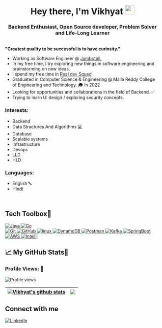 <h1 align="center">Hey there, I'm Vikhyat <img src="https://raw.githubusercontent.com/MartinHeinz/MartinHeinz/master/wave.gif" width="30px"></h1>

<h3 align="center">Backend Enthusiast, Open Source developer, Problem Solver and Life-Long Learner</h3>

<br>
<b> "Greatest quality to be successful is to have curiosity."</b>

<p>

- Working as Software Engineer @ <a href="https://jumbotail.com">Jumbotail.</a> 
- In my free time, I try exploring new things in software engineering and brainstorming on new ideas.
- I spend my free time in [Real dev Squad](https://realdevsquad.com/)
- Graduated in Computer Science & Engineering @ Malla Reddy College of Engineering and Technology. 🎓 In 2022
- Looking for opportunities and collaborations in the field of Backend. ✅
- Trying to learn UI design / exploring security concepts.
  
</p>

<h3 align="left">Interests:</h3>

- Backend
- Data Structures And Algorithms 💻
- Database 
- Scalable systems
- Infrastructure
- Devops
- LLD
- HLD

<h3 align="left">Languages:</h3>

- English 🔤
- Hindi


<br>

## **Tech Toolbox🧰**


<p align="left">
<a href="https://www.java.com" target="_blank"> <img src="https://img.shields.io/badge/Java-ED8B00?style=for-the-badge&logo=java&logoColor=white" alt="Java"/> </a>
<a href="https://go.dev/" target="_blank"> <img src="https://img.shields.io/badge/Go-ED8B00?style=for-the-badge&logo=Go&logoColor=white" alt="Go"/> </a> <br>
<a href="https://git-scm.com/" target="_blank"> <img src="https://img.shields.io/badge/GIT-E44C30?style=for-the-badge&logo=git&logoColor=white" alt="Git"/> </a>
<a href="https://github.com/" target="_blank"> <img src="https://img.shields.io/badge/GitHub-100000?style=for-the-badge&logo=github&logoColor=white" alt="GitHub"/>
<a href="https://www.linux.org/" target="_blank"> <img src="https://img.shields.io/badge/Linux-FCC624?style=for-the-badge&logo=linux&logoColor=black" alt="linux"/> </a>
<a href="https://aws.amazon.com/dynamodb/" target="_blank"> <img src="https://img.shields.io/badge/DynamoDB-FCC624?style=for-the-badge&logo=DynamoDB&logoColor=orange" alt="DynamoDB"/> </a>
<a href="https://www.postman.com/postman/workspace/postman-public-workspace/documentation/12959542-c8142d51-e97c-46b6-bd77-52bb66712c9a#:~:text=The%20Postman%20API%20allows%20you,use%20Postman%20to%20send%20requests." target="_blank"> <img src="https://img.shields.io/badge/Postman-FCC624?style=for-the-badge&logo=Postman&logoColor=blue" alt="Postman"/> </a>
<a href="https://kafka.apache.org/" target="_blank"> <img src="https://img.shields.io/badge/Kafka-FCC624?style=for-the-badge&logo=Kafka&logoColor=white" alt="Kafka"/> </a>
<a href="https://spring.io/projects/spring-boot" target="_blank"> <img src="https://img.shields.io/badge/SpringBoot-FCC624?style=for-the-badge&logo=SpringBoot&logoColor=white" alt="SpringBoot"/> </a>
<a href="https://aws.amazon.com" target="_blank"> <img src="https://img.shields.io/badge/AWS-FCC624?style=for-the-badge&logo=AWS&logoColor=white" alt="AWS"/> </a>
<a href="https://www.jetbrains.com/idea/" target="_blank"> <img src="https://img.shields.io/badge/Inteliij-FCC624?style=for-the-badge&logo=Inteliij&logoColor=white" alt="Inteliij"/> </a>

  
## &#x1f4c8; My GitHub Stats🎯
 
<h3 align="left">Profile Views: 🧐</h3>
  
![Profile views](https://gpvc.arturio.dev/vikhyat187)

| <a href="https://github.com/vikhyat187/github-readme-stats"><img align="center" src="https://github-readme-stats.vercel.app/api?username=vikhyat187&show_icons=true&include_all_commits=true&theme=buefy&hide_border=true" alt="Vikhyat's github stats" /></a> | <a href="https://github.com/vikhyat187/github-readme-stats"><img align="center" src="https://github-readme-stats.vercel.app/api/top-langs/?username=vikhyat187&layout=compact&theme=buefy&hide_border=true" /></a> |
| ------------- | ------------- |
  
 
<div>
<h2  > Connect with me</h2>
  
[<img align="top" alt="LinkedIn" src="https://img.shields.io/badge/LinkedIn-0077B5?style=for-the-badge&logo=linkedin&logoColor=white" />](https://www.linkedin.com/in/vikhyat-bhatnagar/?_l=en_US)
<br>
